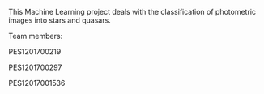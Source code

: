 This Machine Learning project deals with the classification of photometric images into stars and quasars.

Team members:

PES1201700219

PES1201700297

PES12017001536

